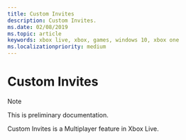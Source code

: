 ```yaml
---
title: Custom Invites
description: Custom Invites.
ms.date: 02/08/2019
ms.topic: article
keywords: xbox live, xbox, games, windows 10, xbox one
ms.localizationpriority: medium
---
```


# Custom Invites

> [!NOTE]
> This is preliminary documentation.

Custom Invites is a Multiplayer feature in Xbox Live.
